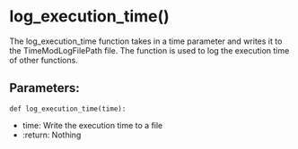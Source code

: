 # log_execution_time()
The log_execution_time function takes in a time parameter and writes it to the TimeModLogFilePath file.
        The function is used to log the execution time of other functions.
## Parameters:
    def log_execution_time(time):
- time: Write the execution time to a file
- :return: Nothing